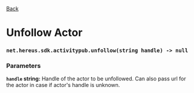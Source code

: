 [Back](README.md)

# Unfollow Actor

### `net.hereus.sdk.activitypub.unfollow(string handle) -> null`

### Parameters

**`handle` string:** Handle of the actor to be unfollowed. Can also pass url for the actor in case if actor's handle is unknown.